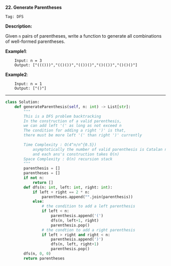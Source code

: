 **22. Generate Parentheses**

```Tag: DFS```

**Description:**

Given ```n``` pairs of parentheses, write a function to generate all combinations of well-formed parentheses.

**Example1**:

        Input: n = 3
        Output: ["((()))","(()())","(())()","()(())","()()()"]

**Example2**:

        Input: n = 1
        Output: ["()"]

-----------

```python
class Solution:
    def generateParenthesis(self, n: int) -> List[str]:
        """
        This is a DFS problem backtracking
        In the construction of a valid parenthesis, 
        we can add left '(' as long as not exceed n
        The condition for adding a right ')' is that,
        there must be more left '(' than right ')' currently
        
        Time Complexity : O(4^n/n^{0.5}) 
            asymptotically the number of valid parenthesis is Catalan number
            and each ans's construction takes O(n)
        Space Complexity : O(n) recursion stack
        """
        parenthesis = []
        parentheses = []
        if not n:
            return []
        def dfs(n: int, left: int, right: int):
            if left + right == 2 * n:
                parentheses.append("".join(parenthesis))
            else:
                # the condition to add a left parenthesis
                if left < n:
                    parenthesis.append('(')
                    dfs(n, left+1, right)
                    parenthesis.pop()
                # the condtion to add a right parenthesis
                if left > right and right < n:
                    parenthesis.append(')')
                    dfs(n, left, right+1)
                    parenthesis.pop()
        dfs(n, 0, 0)
        return parentheses
```
